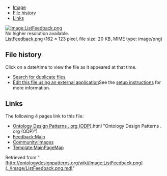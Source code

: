 * [Image](../Image/ListFeedback.png.md#file)
* [File history](../Image/ListFeedback.png.md#filehistory)
* [Links](../Image/ListFeedback.png.md#filelinks)

[![Image:ListFeedback.png](../../../images/0/0c/ListFeedback.png)](../../../images/0/0c/ListFeedback.png)  
No higher resolution available.  
[ListFeedback.png](../../../images/0/0c/ListFeedback.png)‎ (162 × 123 pixel, file size: 20 KB, MIME type: image/png)

## File history

Click on a date/time to view the file as it appeared at that time.



  
* [Search for duplicate files](http://ontologydesignpatterns.org/wiki/Special:FileDuplicateSearch/ListFeedback.png "Special:FileDuplicateSearch/ListFeedback.png")
* [Edit this file using an external application](http://ontologydesignpatterns.org/wiki/index.php?title=Image:ListFeedback.png&action=edit&externaledit=true&mode=file "Image:ListFeedback.png")See the [setup instructions](http://www.mediawiki.org/wiki/Manual:External_editors "http://www.mediawiki.org/wiki/Manual:External_editors") for more information.

## Links



The following 4 pages link to this file:


* [Ontology Design Patterns . org (ODP)](../Ontology_Design_Patterns_._org_(ODP).md).html "Ontology Design Patterns . org (ODP)")
* [Feedback:Main](../Feedback/Main.md "Feedback:Main")
* [Community:Images](../Community/Images.md "Community:Images")
* [Template:MainPageMap](../Template/MainPageMap.md "Template:MainPageMap")


Retrieved from "[http://ontologydesignpatterns.org/wiki/Image:ListFeedback.png](../Image/ListFeedback.png.md)"